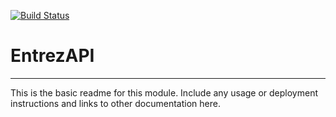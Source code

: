 [![Build Status](https://travis-ci.org/tgu2/EntrezAPI.svg?branch=master)](https://travis-ci.org/tgu2/EntrezAPI)

# EntrezAPI
---

This is the basic readme for this module. Include any usage or deployment instructions and links to other documentation here.
